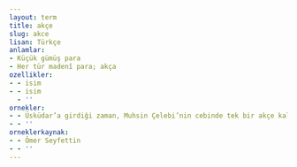 ```yaml
---
layout: term
title: akçe
slug: akce
lisan: Türkçe
anlamlar:
- Küçük gümüş para
- Her tür madenî para; akça
ozellikler:
- - isim
- - isim
  - ''
ornekler:
- - Üsküdar’a girdiği zaman, Muhsin Çelebi’nin cebinde tek bir akçe kalmamıştı.
- - ''
orneklerkaynak:
- - Ömer Seyfettin
- - ''
---
```

